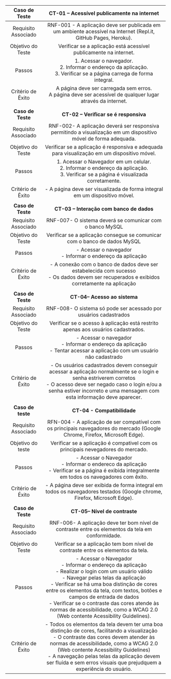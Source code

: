 | **Caso de Teste** 	| **CT-01 – Acessível publicamente na internet** 	|
|:---:	|:---:	|
|	Requisito Associado 	| RNF-001 - A aplicação deve ser publicada em um ambiente acessível na Internet (Repl.it, GitHub Pages, Heroku). |
| Objetivo do Teste 	| Verificar se a aplicação está acessível publicamente na internet. |
| Passos 	|  1. Acessar o navegador.<br> 2. Informar o endereço da aplicação. <br> 3. Verificar se a página carrega de forma integral. |
|Critério de Êxito |  A página deve ser carregada sem erros.<br> A página deve ser acessível de qualquer lugar através da internet. |
|  	|  	|
| **Caso de Teste** 	| **CT-02 – Verificar se é responsiva** 	|
|	Requisito Associado 	| RNF-002- A aplicação deverá ser responsiva permitindo a visualização em um dispositivo móvel de forma adequada. |
| Objetivo do Teste 	| Verificar se a aplicação é responsiva e adequada para visualização em um dispositivo móvel. |
| Passos 	|  1. Acessar o Navegador em um celular. <br> 2. Informar o endereço da aplicação. <br> 3. Verificar se a página é visualizada corretamente. |
| Critério de Êxito | - A página deve ser visualizada de forma integral em um dispositivo móvel. |
|  	|  	|
| **Caso de Teste**   | **CT-03 – Interação com banco de dados**|
|  Requisito Associado   | RNF-007- O sistema deverá se comunicar com o banco MySQL |
| Objetivo do Teste   | Verificar se a aplicação consegue se comunicar com o banco de dados MySQL |
| Passos   | - Acessar o navegador <br> - Informar o endereço da aplicação |
|Critério de Êxito | - A conexão com o banco de dados deve ser estabelecida com sucesso <br> - Os dados devem ser recuperados e exibidos corretamente na aplicação <br>
|  	|  	|
| **Caso de Teste**   | **CT-04– Acesso ao sistema**   |
|  Requisito Associado   | RNF-008- O sistema só pode ser acessado por usuários cadastrados |
| Objetivo do Teste   | Verificar se o acesso à aplicação está restrito apenas aos usuários cadastrados. |
| Passos   | - Acessar o navegador <br> - Informar o endereço da aplicação<br> - Tentar acessar a aplicação com um usuário não cadastrado <br> |
|Critério de Êxito | - Os usuários cadastrados devem conseguir acessar a aplicação normalmente se o login e senha estriverem corretos <br> - O acesso deve ser negado caso o login e/ou a senha estiver incorreto e uma mensagem com esta informação deve aparecer. |
|  	|  	|
| **Caso de teste**  |**CT-04 - Compatibilidade**|
| Requisito Associado  | RFN-004 - A aplicação de ser compatível com os principais navegadores do mercado (Google Chrome, Firefox, Microsoft Edge). |
| Objetivo do teste  | Verificar se a aplicação é compativel com os principais nevegadores do mercado. |
| Passos  | - Acessar o Navegador <br> - Informar o endereco da aplicação <br> - Verificar se a página é exibida integralmente em todos os navegadores com êxito. |
| Critério de Éxito  | - A página deve ser exibida de forma integral em todos os navegadores testados (Google chrome, Firefox, Microsoft Edge). |
|  	|  	|
| **Caso de Teste**   | **CT-05– Nível de contraste**   |
|  Requisito Associado   | RNF-006- A aplicação deve ter bom nível de contraste entre os elementos da tela em conformidade. |
| Objetivo do Teste   | Verificar se a aplicação tem bom nível de contraste entre os elementos da tela. |
| Passos   | - Acessar o Navegador <br> - Informar o endereço da aplicação <br> - Realizar o login com um usuário válido <br> - Navegar pelas telas da aplicação <br> - Verificar se há uma boa distinção de cores entre os elementos da tela, com textos, botões e campos de entrada de dados <br> - Verificar se o contraste das cores atende às normas de acessibilidade, como a WCAG 2.0 (Web contente Acessibility Guidelines). |
|Critério de Êxito | - Todos os elementos da tela devem ter uma boa distinção de cores, facilitando a visualização <br> - O contraste das cores devem atender às normas de acessibilidade, como a WCAG 2.0 (Web contente Acessibility Guidelines) <br> - A navegação pelas telas da aplicação devem ser fluída e sem erros visuais que prejudquem a experiência do usuário. |

